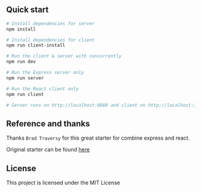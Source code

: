 ## Quick start

```bash
# Install dependencies for server
npm install

# Install dependencies for client
npm run client-install

# Run the client & server with concurrently
npm run dev

# Run the Express server only
npm run server

# Run the React client only
npm run client

# Server runs on http://localhost:8888 and client on http://localhost:3000
```

## Reference and thanks

Thanks `Brad Traversy` for this great starter for combine express and react.

Original starter can be found [here](https://github.com/bradtraversy/react_express_starter)

## License

This project is licensed under the MIT License
